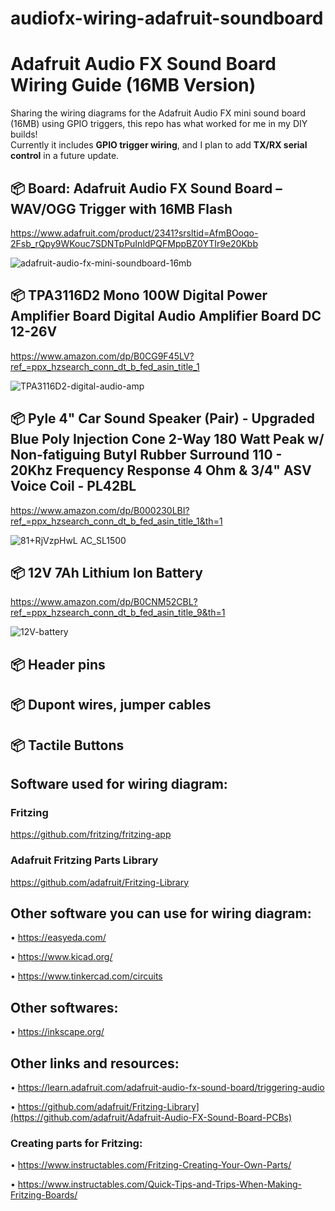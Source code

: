 # audiofx-wiring-adafruit-soundboard



# Adafruit Audio FX Sound Board Wiring Guide (16MB Version)

Sharing the wiring diagrams for the Adafruit Audio FX mini sound board (16MB) using GPIO triggers, this repo has what worked for me in my DIY builds!  
Currently it includes **GPIO trigger wiring**, and I plan to add **TX/RX serial control** in a future update.


## 📦 Board: Adafruit Audio FX Sound Board – WAV/OGG Trigger with 16MB Flash

https://www.adafruit.com/product/2341?srsltid=AfmBOoqo-2Fsb_rQpy9WKouc7SDNTpPuInldPQFMppBZ0YTIr9e20Kbb

![adafruit-audio-fx-mini-soundboard-16mb](https://github.com/user-attachments/assets/f13b5360-188a-47fb-a054-afd511e08197)


## 📦 TPA3116D2 Mono 100W Digital Power Amplifier Board Digital Audio Amplifier Board DC 12-26V

https://www.amazon.com/dp/B0CG9F45LV?ref_=ppx_hzsearch_conn_dt_b_fed_asin_title_1

![TPA3116D2-digital-audio-amp](https://github.com/user-attachments/assets/3d0e9676-4fbf-4f8c-b029-ac9881f2ca9d)


## 📦 Pyle 4" Car Sound Speaker (Pair) - Upgraded Blue Poly Injection Cone 2-Way 180 Watt Peak w/ Non-fatiguing Butyl Rubber Surround 110 - 20Khz Frequency Response 4 Ohm & 3/4" ASV Voice Coil - PL42BL

https://www.amazon.com/dp/B000230LBI?ref_=ppx_hzsearch_conn_dt_b_fed_asin_title_1&th=1


![81+RjVzpHwL _AC_SL1500_](https://github.com/user-attachments/assets/892ceb86-cf83-43dd-b873-8eb079f2b3bf)


## 📦 12V 7Ah Lithium Ion Battery

https://www.amazon.com/dp/B0CNM52CBL?ref_=ppx_hzsearch_conn_dt_b_fed_asin_title_9&th=1


![12V-battery](https://github.com/user-attachments/assets/d97ad5f7-0c03-426a-b231-8cf45e390e6d)


## 📦 Header pins
## 📦 Dupont wires, jumper cables
## 📦 Tactile Buttons


## Software used for wiring diagram:
### Fritzing
https://github.com/fritzing/fritzing-app

### Adafruit Fritzing Parts Library
https://github.com/adafruit/Fritzing-Library

## Other software you can use for wiring diagram:

• https://easyeda.com/

• https://www.kicad.org/

• https://www.tinkercad.com/circuits

## Other softwares:
• https://inkscape.org/

## Other links and resources:

• https://learn.adafruit.com/adafruit-audio-fx-sound-board/triggering-audio

• https://github.com/adafruit/Fritzing-Library](https://github.com/adafruit/Adafruit-Audio-FX-Sound-Board-PCBs)

### Creating parts for Fritzing:

• https://www.instructables.com/Fritzing-Creating-Your-Own-Parts/

• https://www.instructables.com/Quick-Tips-and-Trips-When-Making-Fritzing-Boards/




